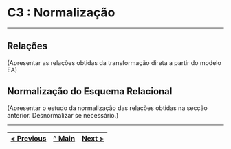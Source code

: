 # C3 : Normalização

---

## Relações
(Apresentar as relações obtidas da transformação direta a partir do modelo EA)

## Normalização do Esquema Relacional
(Apresentar o estudo da normalização das relações obtidas na secção anterior. Desnormalizar se necessário.)

---

| [< Previous](REBD02.md) | [^ Main](../../README.md) | [Next >](REBD04.md) |
|:----------------------------------:|:----------------------------------:|:----------------------------------:|
